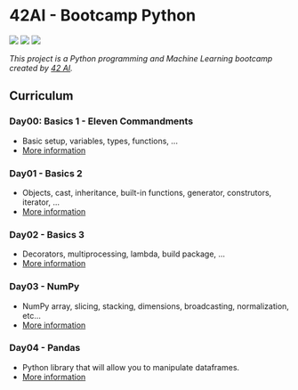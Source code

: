 # 42AI - Bootcamp Python  
![](https://img.shields.io/badge/Project-42AI-%23002D62)
![](https://img.shields.io/badge/Language-Python-yellow)
![](https://img.shields.io/badge/Bootcamp-42FR-blueviolet)

*This project is a Python programming and Machine Learning bootcamp created by [42 AI](https://github.com/42-AI).* 


## Curriculum

### Day00: Basics 1 - Eleven Commandments

- Basic setup, variables, types, functions, ...
- [More information](https://github.com/msoares-prog/42AI-BootcampPython/tree/main/day00)

### Day01 - Basics 2

- Objects, cast, inheritance, built-in functions, generator, construtors, iterator, ...
- [More information](https://github.com/msoares-prog/42AI-BootcampPython/tree/main/day01)

### Day02 - Basics 3

- Decorators, multiprocessing, lambda, build package, ...
- [More information](https://github.com/msoares-prog/42AI-BootcampPython/tree/main/day02)

### Day03 - NumPy

- NumPy array, slicing, stacking, dimensions, broadcasting, normalization, etc...
- [More information](https://github.com/msoares-prog/42AI-BootcampPython/tree/main/day03)

### Day04 - Pandas

- Python library that will allow you to manipulate dataframes.
- [More information](https://github.com/msoares-prog/42AI-BootcampPython/tree/main/day04)
